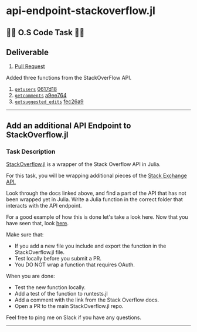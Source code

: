# api-endpoint-stackoverflow.jl

##  👨‍💻 O.S Code Task  👨‍💻

## Deliverable
1. [Pull Request](https://github.com/logankilpatrick/StackOverflow.jl/pull/15)

Added three functions from the StackOverFlow API.

1. [`getusers`](https://api.stackexchange.com/docs/users) [0617d18](https://github.com/logankilpatrick/StackOverflow.jl/commit/0617d186e5365a3a90ae6e9d822c16440597d6f8)
2. [`getcomments`](https://api.stackexchange.com/docs/comments) [a9ee764](https://github.com/logankilpatrick/StackOverflow.jl/commit/a9ee764a594699dd92ee29d7a1cc9b0c4fb9d11d)
3. [`getsuggested_edits`](https://api.stackexchange.com/docs/suggested-edits) [fec26a9](https://github.com/logankilpatrick/StackOverflow.jl/commit/fec26a92b4a7fa8e2d86246f16322400c786779b)
<hr>

## Add an additional API Endpoint to StackOverflow.jl
### Task Description

[StackOverflow.jl](https://github.com/logankilpatrick/StackOverflow.jl) is a wrapper of the Stack Overflow API in Julia.

For this task, you will be wrapping additional pieces of the [Stack Exchange API.](https://api.stackexchange.com/docs)

Look through the docs linked above, and find a part of the API that has not been wrapped yet in Julia. Write a Julia function in the correct folder that interacts with the API endpoint.

For a good example of how this is done let's take a look here. Now that you have seen that, look [here](https://api.stackexchange.com/docs/info).

Make sure that:

- If you add a new file you include and export the function in the StackOverflow.jl file.
- Test locally before you submit a PR.
- You DO NOT wrap a function that requires OAuth.

When you are done:

- Test the new function locally.
- Add a test of the function to runtests.jl
- Add a comment with the link from the Stack Overflow docs.
- Open a PR to the main StackOverflow.jl repo.

Feel free to ping me on Slack if you have any questions.

<hr>